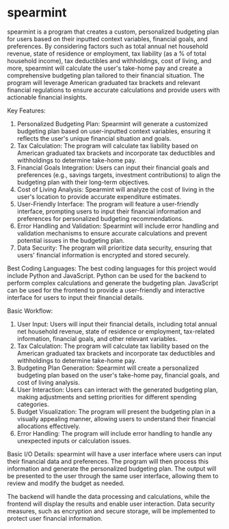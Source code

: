 # spearmint

spearmint is a program that creates a custom, personalized budgeting plan for users based on their inputted context variables, financial goals, and preferences. By considering factors such as total annual net household revenue, state of residence or employment, tax liability (as a % of total household income), tax deductibles and withholdings, cost of living, and more, spearmint will calculate the user's take-home pay and create a comprehensive budgeting plan tailored to their financial situation. The program will leverage American graduated tax brackets and relevant financial regulations to ensure accurate calculations and provide users with actionable financial insights.


Key Features:
1. Personalized Budgeting Plan: Spearmint will generate a customized budgeting plan based on user-inputted context variables, ensuring it reflects the user's unique financial situation and goals.
2. Tax Calculation: The program will calculate tax liability based on American graduated tax brackets and incorporate tax deductibles and withholdings to determine take-home pay.
3. Financial Goals Integration: Users can input their financial goals and preferences (e.g., savings targets, investment contributions) to align the budgeting plan with their long-term objectives.
4. Cost of Living Analysis: Spearmint will analyze the cost of living in the user's location to provide accurate expenditure estimates.
5. User-Friendly Interface: The program will feature a user-friendly interface, prompting users to input their financial information and preferences for personalized budgeting recommendations.
6. Error Handling and Validation: Spearmint will include error handling and validation mechanisms to ensure accurate calculations and prevent potential issues in the budgeting plan.
7. Data Security: The program will prioritize data security, ensuring that users' financial information is encrypted and stored securely.


Best Coding Languages:
The best coding languages for this project would include Python and JavaScript. Python can be used for the backend to perform complex calculations and generate the budgeting plan. JavaScript can be used for the frontend to provide a user-friendly and interactive interface for users to input their financial details.


Basic Workflow:
1. User Input: Users will input their financial details, including total annual net household revenue, state of residence or employment, tax-related information, financial goals, and other relevant variables.
2. Tax Calculation: The program will calculate tax liability based on the American graduated tax brackets and incorporate tax deductibles and withholdings to determine take-home pay.
3. Budgeting Plan Generation: Spearmint will create a personalized budgeting plan based on the user's take-home pay, financial goals, and cost of living analysis.
4. User Interaction: Users can interact with the generated budgeting plan, making adjustments and setting priorities for different spending categories.
5. Budget Visualization: The program will present the budgeting plan in a visually appealing manner, allowing users to understand their financial allocations effectively.
6. Error Handling: The program will include error handling to handle any unexpected inputs or calculation issues.


Basic I/O Details:
spearmint will have a user interface where users can input their financial data and preferences. The program will then process this information and generate the personalized budgeting plan. The output will be presented to the user through the same user interface, allowing them to review and modify the budget as needed.

The backend will handle the data processing and calculations, while the frontend will display the results and enable user interaction. Data security measures, such as encryption and secure storage, will be implemented to protect user financial information.
